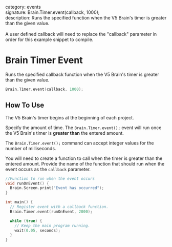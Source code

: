 category: events  
signature: Brain.Timer.event(callback, 1000);  
description: Runs the specified function when the V5 Brain's timer is greater than the given value.<br /><br />A user defined callback will need to replace the "callback" parameter in order for this example snippet to compile.  

# Brain Timer Event

Runs the specified callback function when the V5 Brain's timer is greater than the given value.

```cpp
Brain.Timer.event(callback, 1000);
```

## How To Use

The V5 Brain's timer begins at the beginning of each project.

Specify the amount of time. The `Brain.Timer.event();` event will run once the V5 Brain's timer is **greater than** the entered amount.

The `Brain.Timer.event();` command can accept integer values for the number of milliseconds.

You will need to create a function to call when the timer is greater than the entered amount. Provide the name of the function that should run when the event occurs as the `callback` parameter.

```cpp
//Function to run when the event occurs
void runOnEvent() {
  Brain.Screen.print("Event has occurred");
}

int main() {
  // Register event with a callback function.
  Brain.Timer.event(runOnEvent, 2000);

  while (true) {
    // Keep the main program running.
    wait(0.05, seconds);
  }
}
```


<advanced>
</advanced>